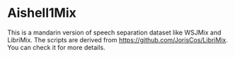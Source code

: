 # Aishell1Mix
This is a mandarin version of speech separation dataset like WSJMix and LibriMix. The scripts are derived from https://github.com/JorisCos/LibriMix.
You can check it for more details.
